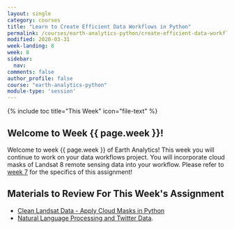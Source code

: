```yaml
---
layout: single
category: courses
title: "Learn to Create Efficient Data Workflows in Python"
permalink: /courses/earth-analytics-python/create-efficient-data-workflows-2/
modified: 2020-03-31
week-landing: 8
week: 8
sidebar:
  nav:
comments: false
author_profile: false
course: "earth-analytics-python"
module-type: 'session'
---
```


{% include toc title="This Week" icon="file-text" %}

<div class="notice--info" markdown="1">

## <i class="fa fa-ship" aria-hidden="true"></i> Welcome to Week {{ page.week }}!

Welcome to week {{ page.week }} of Earth Analytics! This week you will continue to work on your data workflows project. You will incorporate cloud masks of Landsat 8 remote sensing data into your workflow. Please refer to <a href="https://www.earthdatascience.org/courses/earth-analytics-python/create-efficient-data-workflows/">week 7</a> for the specifics of this assignment!

</div>


## Materials to Review For This Week's Assignment



* <a href="{{ site.url }}/courses/use-data-open-source-python/multispectral-remote-sensing/landsat-in-Python/remove-clouds-from-landsat-data/">Clean Landsat Data - Apply Cloud Masks  in Python</a>
* <a href="{{ site.url }}/courses/use-data-open-source-python/use-apis-natural-language-processing-twitter/intro-to-programmatic-data-access-python/">Natural Language Processing and Twitter Data</a>. 


